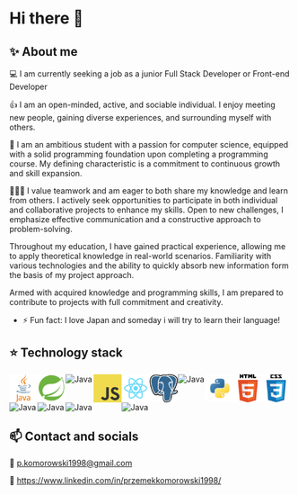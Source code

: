 # Hi there 👋

## :sparkles: About me

💻 I am currently seeking a job as a junior Full Stack Developer or Front-end Developer

👍 I am an open-minded, active, and sociable individual. I enjoy meeting new people, gaining diverse experiences, and surrounding myself with others.

📖 I am an ambitious student with a passion for computer science, equipped with a solid programming foundation upon completing a programming course. My defining characteristic is a commitment to continuous growth and skill expansion.

 🧑‍🤝‍🧑 I value teamwork and am eager to both share my knowledge and learn from others. I actively seek opportunities to participate in both individual and collaborative projects to enhance my skills. Open to new challenges, I emphasize effective communication and a constructive approach to problem-solving.

Throughout my education, I have gained practical experience, allowing me to apply theoretical knowledge in real-world scenarios. Familiarity with various technologies and the ability to quickly absorb new information form the basis of my project approach.

Armed with acquired knowledge and programming skills, I am prepared to contribute to projects with full commitment and creativity.

- ⚡ Fun fact: I love Japan and someday i will try to learn their language!



## :star: Technology stack
<img align="left" alt="Java" width="50px" src="https://raw.githubusercontent.com/github/explore/5b3600551e122a3277c2c5368af2ad5725ffa9a1/topics/java/java.png" />
<img align="left" alt="Java" width="50px" src="https://raw.githubusercontent.com/github/explore/80688e429a7d4ef2fca1e82350fe8e3517d3494d/topics/spring-boot/spring-boot.png" />
<img align="left"alt="Java"width="50px"src="https://hibernate.org/images/hibernate_icon_whitebkg.svg" />
<img align="left"alt="Java"width="50px"src="https://raw.githubusercontent.com/github/explore/80688e429a7d4ef2fca1e82350fe8e3517d3494d/topics/javascript/javascript.png" />
<img align="left"alt="Java"width="50px"src="https://raw.githubusercontent.com/github/explore/80688e429a7d4ef2fca1e82350fe8e3517d3494d/topics/react/react.png" />
<img align="left"alt="Java"width="50px"src="https://raw.githubusercontent.com/github/explore/80688e429a7d4ef2fca1e82350fe8e3517d3494d/topics/postgresql/postgresql.png" />
<img align="left"alt="Java"width="50px"src="https://user-images.githubusercontent.com/25181517/117364276-fc4eb280-aebd-11eb-92ba-8a6ef74b7313.png" />
<img align="left"alt="Java"width="50px"src="https://raw.githubusercontent.com/github/explore/80688e429a7d4ef2fca1e82350fe8e3517d3494d/topics/python/python.png" />
<img align="left"alt="Java"width="50px"src="https://raw.githubusercontent.com/github/explore/80688e429a7d4ef2fca1e82350fe8e3517d3494d/topics/html/html.png" />
<img align="left"alt="Java"width="50px"src="https://raw.githubusercontent.com/github/explore/80688e429a7d4ef2fca1e82350fe8e3517d3494d/topics/css/css.png" />
<img align="left"alt="Java"width="50px"src="https://user-images.githubusercontent.com/25181517/117533873-484d4480-afef-11eb-9fad-67c8605e3592.png" />
<img align="left"alt="Java"width="50px"src="https://user-images.githubusercontent.com/25181517/121302773-7aa5d680-c8fa-11eb-98aa-e016fdb2de32.png" />
<img align="left"alt="Java"width="100px"src="https://user-images.githubusercontent.com/25181517/117207026-c9d88300-adf3-11eb-9aad-6a875ab0f628.png" />
<img alt="Java"width="50px"src="https://user-images.githubusercontent.com/25181517/121402101-c89df700-c959-11eb-8b4a-bbadf9e84b30.png" /><br />


## :mailbox: Contact and socials
📧 p.komorowski1998@gmail.com

📄 https://www.linkedin.com/in/przemekkomorowski1998/


<!--

Here are some ideas to get you started:

- 🔭 I’m currently working on App that is like an information board.
- 🌱 I’m currently learning Java and React
- 🤔 I’m looking for help with my Friends, old teachers or youtube. 
- 💬 Ask me about my plans or what i try to achive!
-->
